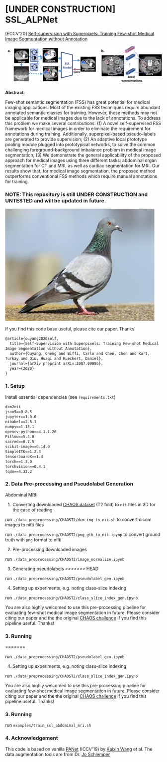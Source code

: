 # [UNDER CONSTRUCTION] SSL_ALPNet

[ECCV'20] [Self-supervision with Superpixels: Training Few-shot Medical Image Segmentation without Annotation](https://arxiv.org/abs/2007.09886v1)

![](./intro.png)

**Abstract**:

Few-shot semantic segmentation (FSS) has great potential for medical imaging applications. Most of the existing FSS techniques require abundant annotated semantic classes for training. However, these methods may not be applicable for medical images due to the lack of annotations. To address this problem we make several contributions: (1) A novel self-supervised FSS framework for medical images in order to eliminate the requirement for annotations during training. Additionally, superpixel-based pseudo-labels are generated to provide supervision; (2) An adaptive local prototype pooling module plugged into prototypical networks, to solve the common challenging foreground-background imbalance problem in medical image segmentation; (3) We demonstrate the general applicability of the proposed approach for medical images using three different tasks: abdominal organ segmentation for CT and MRI, as well as cardiac segmentation for MRI. Our results show that, for medical image segmentation, the proposed method outperforms conventional FSS methods which require manual annotations for training.

### NOTE: This repository is still UNDER CONSTRUCTION and UNTESTED and will be updated in future.
![](./pigeon.jpg)

If you find this code base useful, please cite our paper. Thanks!

```
@article{ouyang2020self,
  title={Self-Supervision with Superpixels: Training Few-shot Medical Image Segmentation without Annotation},
  author={Ouyang, Cheng and Biffi, Carlo and Chen, Chen and Kart, Turkay and Qiu, Huaqi and Rueckert, Daniel},
  journal={arXiv preprint arXiv:2007.09886},
  year={2020}
}
```

### 1. Setup

Install essential dependencies (see `requirements.txt`) 

```
dcm2nii
json5==0.8.5
jupyter==1.0.0
nibabel==2.5.1
numpy==1.15.1
opencv-python==4.1.1.26
Pillow==5.3.0
sacred==0.7.5
scikit-image==0.14.0
SimpleITK==1.2.3
tensorboardX==1.4
torch==1.3.0
torchvision==0.4.1
tqdm==4.32.2
```

### 2. Data Pre-processing and Pseudolabel Generation 

Abdominal MRI:

1. Converting downloaded [CHAOS dataset](https://chaos.grand-challenge.org/) (T2 fold) to `nii` files in 3D for the ease of reading

run `./data_preprocessing/CHAOST2/dcm_img_to_nii.sh` to convert dicom images to nifti files

run `./data_preprocessing/CHAOST2/png_gth_to_nii.ipynp` to convert ground truth with `png` format to nifti

2. Pre-processing downloaded images

run `./data_preprocessing/CHAOST2/image_normalize.ipynb`

3. Generating pseudolabels
<<<<<<< HEAD

run `./data_preprocessing/CHAOST2/pseudolabel_gen.ipynb`

4. Setting up experiments, e.g. noting class-slice indexing

run `./data_preprocessing/CHAOST2/class_slice_index_gen.ipynb`

You are also highly welcomed to use this pre-processing pipeline for evaluating few-shot medical image segmentation in future. Please consider citing our paper and the the original [CHAOS challenge](https://chaos.grand-challenge.org/) if you find this pipeline useful. Thanks! 

### 3. Running

=======

run `./data_preprocessing/CHAOST2/pseudolabel_gen.ipynb`

4. Setting up experiments, e.g. noting class-slice indexing

run `./data_preprocessing/CHAOST2/class_slice_index_gen.ipynb`

You are also highly welcomed to use this pre-processing pipeline for evaluating few-shot medical image segmentation in future. Please consider citing our paper and the the original [CHAOS challenge](https://chaos.grand-challenge.org/) if you find this pipeline useful. Thanks! 

### 3. Running

run `examples/train_ssl_abdominal_mri.sh`

### 4. Acknowledgement

This code is based on vanilla [PANet](https://github.com/kaixin96/PANet) (ICCV'19) by [Kaixin Wang](https://github.com/kaixin96) et al. The data augmentation tools are from Dr. [Jo Schlemper](https://github.com/js3611)

